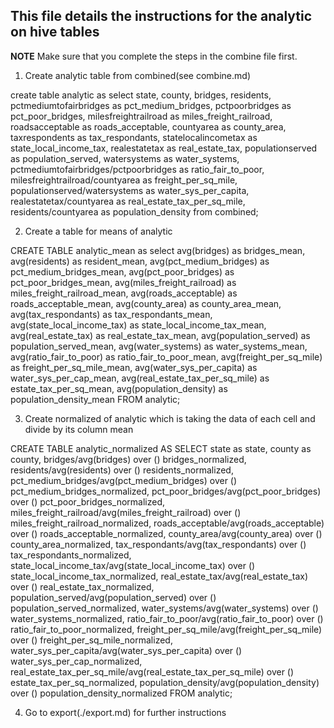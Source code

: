 ## This file details the instructions for the analytic on hive tables

**NOTE** Make sure that you complete the steps in the combine file first.

1. Create analytic table from combined(see combine.md)

create table analytic 
as 
select
state,
county,
bridges,
residents,
pctmediumtofairbridges as pct_medium_bridges,
pctpoorbridges as pct_poor_bridges,
milesfreightrailroad as miles_freight_railroad,
roadsacceptable as roads_acceptable,
countyarea as county_area,
taxrespondents as tax_respondants,
statelocalincometax as state_local_income_tax,
realestatetax as real_estate_tax,
populationserved as population_served,
watersystems as water_systems,
pctmediumtofairbridges/pctpoorbridges as ratio_fair_to_poor,
milesfreightrailroad/countyarea as freight_per_sq_mile,
populationserved/watersystems as water_sys_per_capita,
realestatetax/countyarea as real_estate_tax_per_sq_mile,
residents/countyarea as population_density
from combined;

2. Create a table for means of analytic

CREATE TABLE analytic_mean 
as
select 
avg(bridges) as bridges_mean,
avg(residents) as resident_mean, 
avg(pct_medium_bridges) as pct_medium_bridges_mean,
avg(pct_poor_bridges) as pct_poor_bridges_mean,
avg(miles_freight_railroad) as miles_freight_railroad_mean,
avg(roads_acceptable) as roads_acceptable_mean,
avg(county_area) as county_area_mean,
avg(tax_respondants) as tax_respondants_mean,
avg(state_local_income_tax) as state_local_income_tax_mean,
avg(real_estate_tax) as real_estate_tax_mean,
avg(population_served) as population_served_mean,
avg(water_systems) as water_systems_mean,
avg(ratio_fair_to_poor) as ratio_fair_to_poor_mean, 
avg(freight_per_sq_mile) as freight_per_sq_mile_mean, 
avg(water_sys_per_capita) as water_sys_per_cap_mean, 
avg(real_estate_tax_per_sq_mile) as estate_tax_per_sq_mean,
avg(population_density) as population_density_mean
FROM analytic;

3. Create normalized of analytic which is taking the data of each cell and divide by its column mean

CREATE TABLE analytic_normalized
AS SELECT
state as state,
county as county,
bridges/avg(bridges) over () bridges_normalized,
residents/avg(residents) over () residents_normalized,
pct_medium_bridges/avg(pct_medium_bridges) over () pct_medium_bridges_normalized,
pct_poor_bridges/avg(pct_poor_bridges) over () pct_poor_bridges_normalized,
miles_freight_railroad/avg(miles_freight_railroad) over () miles_freight_railroad_normalized,
roads_acceptable/avg(roads_acceptable) over () roads_acceptable_normalized,
county_area/avg(county_area) over () county_area_normalized,
tax_respondants/avg(tax_respondants) over () tax_respondants_normalized,
state_local_income_tax/avg(state_local_income_tax) over () state_local_income_tax_normalized,
real_estate_tax/avg(real_estate_tax) over () real_estate_tax_normalized,
population_served/avg(population_served) over () population_served_normalized,
water_systems/avg(water_systems) over () water_systems_normalized,
ratio_fair_to_poor/avg(ratio_fair_to_poor) over () ratio_fair_to_poor_normalized,
freight_per_sq_mile/avg(freight_per_sq_mile) over () freight_per_sq_mile_normalized, 
water_sys_per_capita/avg(water_sys_per_capita) over () water_sys_per_cap_normalized,
real_estate_tax_per_sq_mile/avg(real_estate_tax_per_sq_mile) over () estate_tax_per_sq_normalized,
population_density/avg(population_density) over () population_density_normalized
FROM analytic;

4. Go to export(./export.md) for further instructions